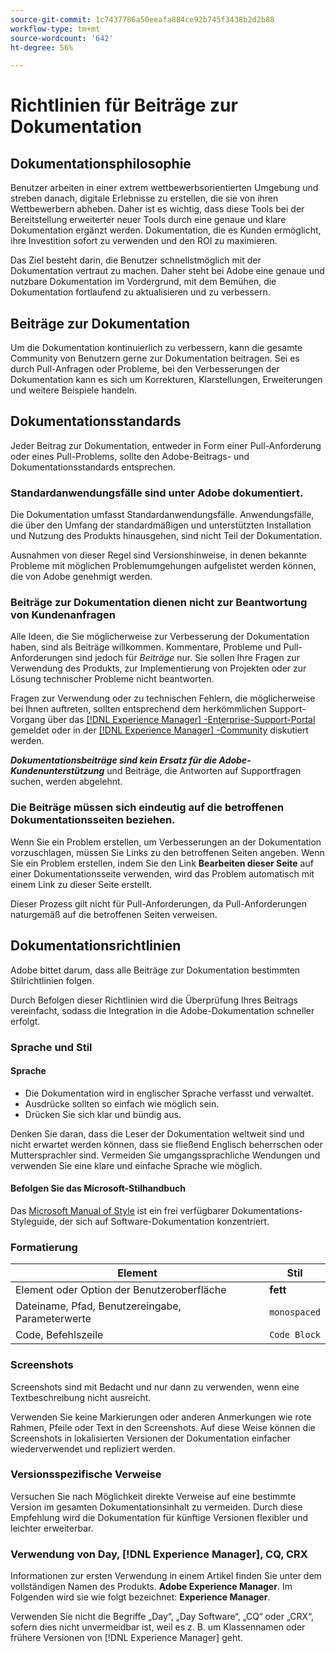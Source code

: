 ```yaml
---
source-git-commit: 1c7437786a50eeafa884ce92b745f3438b2d2b88
workflow-type: tm+mt
source-wordcount: '642'
ht-degree: 56%

---
```

# Richtlinien für Beiträge zur Dokumentation

## Dokumentationsphilosophie

Benutzer arbeiten in einer extrem wettbewerbsorientierten Umgebung und streben danach, digitale Erlebnisse zu erstellen, die sie von ihren Wettbewerbern abheben. Daher ist es wichtig, dass diese Tools bei der Bereitstellung erweiterter neuer Tools durch eine genaue und klare Dokumentation ergänzt werden. Dokumentation, die es Kunden ermöglicht, ihre Investition sofort zu verwenden und den ROI zu maximieren.

Das Ziel besteht darin, die Benutzer schnellstmöglich mit der Dokumentation vertraut zu machen. Daher steht bei Adobe eine genaue und nutzbare Dokumentation im Vordergrund, mit dem Bemühen, die Dokumentation fortlaufend zu aktualisieren und zu verbessern.

## Beiträge zur Dokumentation

Um die Dokumentation kontinuierlich zu verbessern, kann die gesamte Community von Benutzern gerne zur Dokumentation beitragen. Sei es durch Pull-Anfragen oder Probleme, bei den Verbesserungen der Dokumentation kann es sich um Korrekturen, Klarstellungen, Erweiterungen und weitere Beispiele handeln.

## Dokumentationsstandards

Jeder Beitrag zur Dokumentation, entweder in Form einer Pull-Anforderung oder eines Pull-Problems, sollte den Adobe-Beitrags- und Dokumentationsstandards entsprechen.

### Standardanwendungsfälle sind unter Adobe dokumentiert.

Die Dokumentation umfasst Standardanwendungsfälle. Anwendungsfälle, die über den Umfang der standardmäßigen und unterstützten Installation und Nutzung des Produkts hinausgehen, sind nicht Teil der Dokumentation.

Ausnahmen von dieser Regel sind Versionshinweise, in denen bekannte Probleme mit möglichen Problemumgehungen aufgelistet werden können, die von Adobe genehmigt werden.

### Beiträge zur Dokumentation dienen nicht zur Beantwortung von Kundenanfragen

Alle Ideen, die Sie möglicherweise zur Verbesserung der Dokumentation haben, sind als Beiträge willkommen. Kommentare, Probleme und Pull-Anforderungen sind jedoch für *Beiträge* nur. Sie sollen Ihre Fragen zur Verwendung des Produkts, zur Implementierung von Projekten oder zur Lösung technischer Probleme nicht beantworten.

Fragen zur Verwendung oder zu technischen Fehlern, die möglicherweise bei Ihnen auftreten, sollten entsprechend dem herkömmlichen Support-Vorgang über das [[!DNL Experience Manager] -Enterprise-Support-Portal](https://experienceleague.adobe.com/?support-solution=Experience+Manager&amp;lang=de#home) gemeldet oder in der [[!DNL Experience Manager] -Community](https://experienceleaguecommunities.adobe.com/t5/adobe-experience-manager/ct-p/adobe-experience-manager-community?lang=de) diskutiert werden.

***Dokumentationsbeiträge sind kein Ersatz für die Adobe-Kundenunterstützung*** und Beiträge, die Antworten auf Supportfragen suchen, werden abgelehnt.

### Die Beiträge müssen sich eindeutig auf die betroffenen Dokumentationsseiten beziehen.

Wenn Sie ein Problem erstellen, um Verbesserungen an der Dokumentation vorzuschlagen, müssen Sie Links zu den betroffenen Seiten angeben. Wenn Sie ein Problem erstellen, indem Sie den Link **Bearbeiten dieser Seite** auf einer Dokumentationsseite verwenden, wird das Problem automatisch mit einem Link zu dieser Seite erstellt.

Dieser Prozess gilt nicht für Pull-Anforderungen, da Pull-Anforderungen naturgemäß auf die betroffenen Seiten verweisen.

## Dokumentationsrichtlinien

Adobe bittet darum, dass alle Beiträge zur Dokumentation bestimmten Stilrichtlinien folgen.

Durch Befolgen dieser Richtlinien wird die Überprüfung Ihres Beitrags vereinfacht, sodass die Integration in die Adobe-Dokumentation schneller erfolgt.

### Sprache und Stil

#### Sprache

* Die Dokumentation wird in englischer Sprache verfasst und verwaltet.
* Ausdrücke sollten so einfach wie möglich sein.
* Drücken Sie sich klar und bündig aus.

Denken Sie daran, dass die Leser der Dokumentation weltweit sind und nicht erwartet werden können, dass sie fließend Englisch beherrschen oder Muttersprachler sind. Vermeiden Sie umgangssprachliche Wendungen und verwenden Sie eine klare und einfache Sprache wie möglich.

#### Befolgen Sie das Microsoft-Stilhandbuch

Das [Microsoft Manual of Style](https://learn.microsoft.com/de-de/style-guide/welcome/) ist ein frei verfügbarer Dokumentations-Styleguide, der sich auf Software-Dokumentation konzentriert.

### Formatierung

| Element | Stil |
| -------------------------------------------- | ---------------- |
| Element oder Option der Benutzeroberfläche | **fett** |
| Dateiname, Pfad, Benutzereingabe, Parameterwerte | `monospaced` |
| Code, Befehlszeile | ```Code Block``` |

### Screenshots

Screenshots sind mit Bedacht und nur dann zu verwenden, wenn eine Textbeschreibung nicht ausreicht.

Verwenden Sie keine Markierungen oder anderen Anmerkungen wie rote Rahmen, Pfeile oder Text in den Screenshots. Auf diese Weise können die Screenshots in lokalisierten Versionen der Dokumentation einfacher wiederverwendet und repliziert werden.

### Versionsspezifische Verweise

Versuchen Sie nach Möglichkeit direkte Verweise auf eine bestimmte Version im gesamten Dokumentationsinhalt zu vermeiden. Durch diese Empfehlung wird die Dokumentation für künftige Versionen flexibler und leichter erweiterbar.

### Verwendung von Day, [!DNL Experience Manager], CQ, CRX

Informationen zur ersten Verwendung in einem Artikel finden Sie unter dem vollständigen Namen des Produkts. **Adobe Experience Manager**. Im Folgenden wird sie wie folgt bezeichnet: **Experience Manager**.

Verwenden Sie nicht die Begriffe „Day“, „Day Software“, „CQ“ oder „CRX“, sofern dies nicht unvermeidbar ist, weil es z. B. um Klassennamen oder frühere Versionen von [!DNL Experience Manager] geht.

